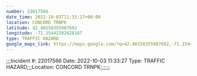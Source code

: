 ```yaml
---
number: 22017566
date_time: 2022-10-03T11:33:27+00:00
location: CONCORD TRNPK
latitude: 42.40158355987692
longitude: -71.15442202628167
type: TRAFFIC HAZARD
google_maps_link: https://maps.google.com/?q=42.40158355987692,-71.15442202628167
---
```


;;;Incident #: 22017566  Date: 2022-10-03 11:33:27   Type: TRAFFIC HAZARD;;;Location: CONCORD TRNPK;;;;;;

